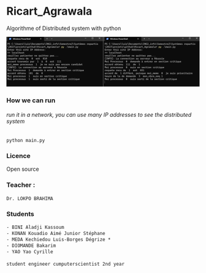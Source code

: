 # Ricart_Agrawala
Algorithme of Distributed system with python

![](./preview.png)

### How we can run
###### run it in a network, you can use many IP addresses to see the distributed system
    python main.py



### Licence
Open source

### Teacher :
    Dr. LOKPO BRAHIMA

### Students
    - BINI Aladji Kassoum
    - KONAN Kouadio Aimé Junior Stéphane
    - MEDA Kechiedou Luis-Borges Dégrize *
    - DIOMANDE Bakarim
    - YAO Yao Cyrille
    
    student engineer cumputerscientist 2nd year 
